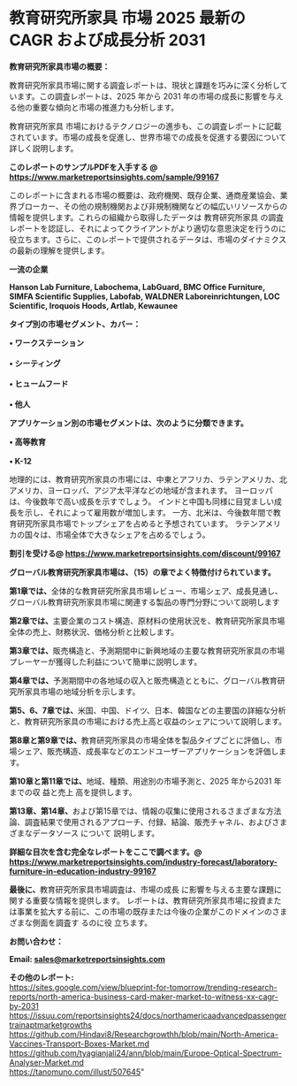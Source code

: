 # 教育研究所家具 市場 2025 最新の CAGR および成長分析 2031

<strong><b>教育研究所家具市場の概要：</b></strong>

教育研究所家具市場に関する調査レポートは、現状と課題を巧みに深く分析しています。この調査レポートは、2025 年から 2031 年の市場の成長に影響を与える他の重要な傾向と市場の推進力も分析します。

教育研究所家具 市場におけるテクノロジーの進歩も、この調査レポートに記載されています。市場の成長を促進し、世界市場での成長を促進する要因について詳しく説明します。

<strong>このレポートのサンプルPDFを入手する @ <a href=https://www.marketreportsinsights.com/sample/99167>https://www.marketreportsinsights.com/sample/99167</a></strong>

このレポートに含まれる市場の概要は、政府機関、既存企業、通商産業協会、業界ブローカー、その他の規制機関および非規制機関などの幅広いリソースからの情報を提供します。これらの組織から取得したデータは 教育研究所家具 の調査レポートを認証し、それによってクライアントがより適切な意思決定を行うのに役立ちます。さらに、このレポートで提供されるデータは、市場のダイナミクスの最新の理解を提供します。

<strong>一流の企業</strong>

<strong><b>Hanson Lab Furniture, Labochema, LabGuard, BMC Office Furniture, SIMFA Scientific Supplies, Labofab, WALDNER Laboreinrichtungen, LOC Scientific, Iroquois Hoods, Artlab, Kewaunee</b></strong>

<strong><b>タイプ別の市場セグメント、カバー：</b></strong>

<strong>• ワークステーション<br><br>• シーティング<br><br>• ヒュームフード<br><br>• 他人</strong>

<strong><b>アプリケーション別の市場セグメントは、次のように分類できます。</b></strong>

<strong>• 高等教育<br><br>•  K-12</strong>

 地理的には、教育研究所家具の市場には、中東とアフリカ、ラテンアメリカ、北アメリカ、ヨーロッパ、アジア太平洋などの地域が含まれます。 ヨーロッパは、今後数年で高い成長を示すでしょう。 インドと中国も同様に目覚ましい成長を示し、それによって雇用数が増加します。 一方、北米は、今後数年間で教育研究所家具市場でトップシェアを占めると予想されています。 ラテンアメリカの国々は、市場全体で大きなシェアを占めるでしょう。

<strong>割引を受ける@ <a href=https://www.marketreportsinsights.com/discount/99167>https://www.marketreportsinsights.com/discount/99167</a></strong>

<strong><b>グローバル教育研究所家具市場は、（15）の章でよく特徴付けられています。</b></strong>

<strong><b>第</b></strong><strong><b>1章では、</b></strong>全体的な教育研究所家具市場レビュー、市場シェア、成長見通し、グローバル教育研究所家具市場に関連する製品の専門分野について説明します

<strong><b>第2章では、</b></strong>主要企業のコスト構造、原材料の使用状況を、教育研究所家具市場全体の売上、財務状況、価格分析と比較します。

<strong><b>第3章では、</b></strong>販売構造と、予測期間中に新興地域の主要な教育研究所家具の市場プレーヤーが獲得した利益について簡単に説明します。

<strong><b>第4章では、</b></strong>予測期間中の各地域の収入と販売構造とともに、グローバル教育研究所家具市場の地域分析を示します。

<strong><b>第5、6、7章では、</b></strong>米国、中国、ドイツ、日本、韓国などの主要国の詳細な分析と、教育研究所家具の市場における売上高と収益のシェアについて説明します。

<strong><b>第8章と第9章では、</b></strong>教育研究所家具の市場全体を製品タイプごとに評価し、市場シェア、販売構造、成長率などのエンドユーザーアプリケーションを評価します。

<strong><b>第10章と第11章では、</b></strong>地域、種類、用途別の市場予測と、2025 年から2031 年までの収 益と売上 高を提供します。

<strong><b>第13章、第14章、</b></strong>および第15章では、情報の収集に使用されるさまざまな方法論、調査結果で使用されるアプローチ、付録、結論、販売チャネル、およびさまざまなデータソース について 説明します。

<strong>詳細な目次を含む完全なレポートをここで調べます。@ <a href=https://www.marketreportsinsights.com/industry-forecast/laboratory-furniture-in-education-industry-99167>https://www.marketreportsinsights.com/industry-forecast/laboratory-furniture-in-education-industry-99167</a></strong>

<strong><b>最後に、</b></strong>教育研究所家具市場調査は、市場の成長 に影響を</a>与える主要な課題に関する重要な情報を提供します。 レポートは、教育研究所家具市場に投資または事業を拡大する前に、この市場の既存または今後の企業がこのドメインのさまざまな側面を調査す るのに役 立ちます。

<strong><b>お問い合わせ：</b></strong>

<strong>Email: </strong><a href=mailto:sales@marketreportsinsights.com><strong>sales@marketreportsinsights.com</strong></a>

<strong>その他のレポート:</strong>
<br>
<a href=https://sites.google.com/view/blueprint-for-tomorrow/trending-research-reports/north-america-business-card-maker-market-to-witness-xx-cagr-by-2031>https://sites.google.com/view/blueprint-for-tomorrow/trending-research-reports/north-america-business-card-maker-market-to-witness-xx-cagr-by-2031</a>
<br>
<a href=https://issuu.com/reportsinsights24/docs/northamericaadvancedpassengertrainaptmarketgrowths>https://issuu.com/reportsinsights24/docs/northamericaadvancedpassengertrainaptmarketgrowths</a>
<br>
<a href=https://github.com/Hindavi8/Researchgrowthh/blob/main/North-America-Vaccines-Transport-Boxes-Market.md>https://github.com/Hindavi8/Researchgrowthh/blob/main/North-America-Vaccines-Transport-Boxes-Market.md</a>
<br>
<a href=https://github.com/tyagianjali24/ann/blob/main/Europe-Optical-Spectrum-Analyser-Market.md>https://github.com/tyagianjali24/ann/blob/main/Europe-Optical-Spectrum-Analyser-Market.md</a>
<br>
<a href=https://tanomuno.com/illust/507645>https://tanomuno.com/illust/507645</a>"
